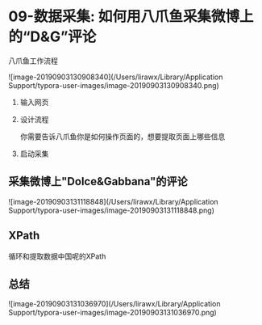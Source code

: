 # 09-数据采集: 如何用八爪鱼采集微博上的“D&G”评论





八爪鱼工作流程



![image-20190903130908340](/Users/lirawx/Library/Application Support/typora-user-images/image-20190903130908340.png)



1. 输入网页

2. 设计流程

   你需要告诉八爪鱼你是如何操作页面的，想要提取页面上哪些信息

3. 启动采集

## 采集微博上"Dolce&Gabbana"的评论



![image-20190903131118848](/Users/lirawx/Library/Application Support/typora-user-images/image-20190903131118848.png)



## XPath

循环和提取数据中国呢的XPath





## 总结

![image-20190903131036970](/Users/lirawx/Library/Application Support/typora-user-images/image-20190903131036970.png)



